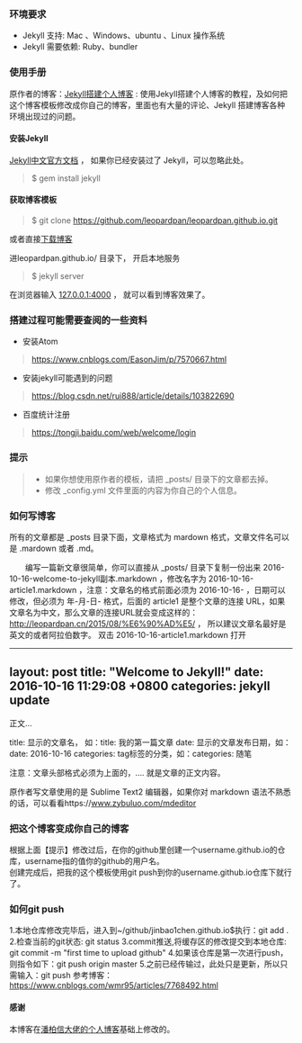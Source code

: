 ### 环境要求

* Jekyll 支持: Mac 、Windows、ubuntu 、Linux 操作系统                     
* Jekyll 需要依赖: Ruby、bundler

### 使用手册

原作者的博客：[Jekyll搭建个人博客](https://leopardpan.cn/2016/10/jekyll_tutorials1/)  :  使用Jekyll搭建个人博客的教程，及如何把这个博客模板修改成你自己的博客，里面也有大量的评论、Jekyll 搭建博客各种环境出现过的问题。

#### 安装Jekyll

[Jekyll中文官方文档](http://jekyll.bootcss.com/) ， 如果你已经安装过了 Jekyll，可以忽略此处。

> $ gem install jekyll

#### 获取博客模板

> $ git clone https://github.com/leopardpan/leopardpan.github.io.git

或者直接[下载博客](https://github.com/leopardpan/leopardpan.github.io/archive/master.zip)   

进leopardpan.github.io/ 目录下， 开启本地服务

> $ jekyll server

在浏览器输入 [127.0.0.1:4000](127.0.0.1:4000) ， 就可以看到博客效果了。

### 搭建过程可能需要查阅的一些资料
* 安装Atom
>  https://www.cnblogs.com/EasonJim/p/7570667.html

* 安装jekyll可能遇到的问题
> https://blog.csdn.net/rui888/article/details/103822690

* 百度统计注册
> https://tongji.baidu.com/web/welcome/login

### 提示

>* 如果你想使用原作者的模板，请把 _posts/ 目录下的文章都去掉。
>* 修改 _config.yml 文件里面的内容为你自己的个人信息。

### 如何写博客
所有的文章都是 _posts 目录下面，文章格式为 mardown 格式，文章文件名可以是 .mardown 或者 .md。

　　编写一篇新文章很简单，你可以直接从 _posts/ 目录下复制一份出来 2016-10-16-welcome-to-jekyll副本.markdown ，修改名字为 2016-10-16-article1.markdown ，注意：文章名的格式前面必须为 2016-10-16- ，日期可以修改，但必须为 年-月-日- 格式，后面的 article1 是整个文章的连接 URL，如果文章名为中文，那么文章的连接URL就会变成这样的：http://leopardpan.cn/2015/08/%E6%90%AD%E5/ ， 所以建议文章名最好是英文的或者阿拉伯数字。 双击 2016-10-16-article1.markdown 打开

---
layout: post
title:  "Welcome to Jekyll!"
date:   2016-10-16 11:29:08 +0800
categories: jekyll update
---

正文...

title: 显示的文章名， 如：title: 我的第一篇文章
date: 显示的文章发布日期，如：date: 2016-10-16
categories: tag标签的分类，如：categories: 随笔

注意：文章头部格式必须为上面的，…. 就是文章的正文内容。

原作者写文章使用的是 Sublime Text2 编辑器，如果你对 markdown 语法不熟悉的话，可以看看https://www.zybuluo.com/mdeditor       


### 把这个博客变成你自己的博客

根据上面【提示】修改过后，在你的github里创建一个username.github.io的仓库，username指的值你的github的用户名。      
创建完成后，把我的这个模板使用git push到你的username.github.io仓库下就行了。


### 如何git push
1.本地仓库修改完毕后，进入到~/github/jinbao1chen.github.io$执行：git add .
2.检查当前的git状态: git status
3.commit推送,将缓存区的修改提交到本地仓库: git commit -m "first time to upload github"
4.如果该仓库是第一次进行push，则指令如下：git push origin master
5.之前已经传输过，此处只是更新，所以只需输入：git push
参考博客：https://www.cnblogs.com/wmr95/articles/7768492.html



#### 感谢   

本博客在[潘柏信大佬的个人博客](https://github.com/leopardpan/leopardpan.github.io.git)基础上修改的。  

